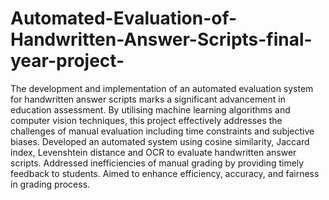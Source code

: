 # Automated-Evaluation-of-Handwritten-Answer-Scripts-final-year-project-
The development and implementation of an automated evaluation system for handwritten answer scripts marks a significant
advancement in education assessment. By utilising machine learning algorithms and computer vision techniques, this project
effectively addresses the challenges of manual evaluation including time constraints and subjective biases.
Developed an automated system using cosine similarity, Jaccard index, Levenshtein distance and OCR to evaluate
handwritten answer scripts.
Addressed inefficiencies of manual grading by providing timely feedback to students.
Aimed to enhance efficiency, accuracy, and fairness in grading process.

